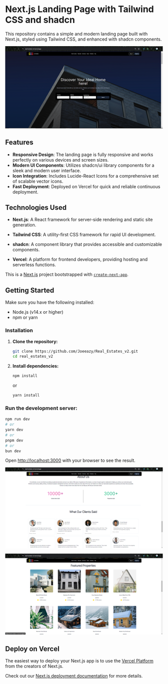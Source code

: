 # Next.js Landing Page with Tailwind CSS and shadcn

This repository contains a simple and modern landing page built with Next.js, styled using Tailwind CSS, and enhanced with shadcn components.

![readme_img](/public/readme3.png)

## Features

- **Responsive Design**: The landing page is fully responsive and works perfectly on various devices and screen sizes.
- **Modern UI Components**: Utilizes shadcn/ui library components for a sleek and modern user interface.
- **Icon Integration**: Includes Lucide-React Icons for a comprehensive set of scalable vector icons.
- **Fast Deployment**: Deployed on Vercel for quick and reliable continuous deployment.

## Technologies Used

- **Next.js**: A React framework for server-side rendering and static site generation.

- **Tailwind CSS**: A utility-first CSS framework for rapid UI development.

- **shadcn**: A component library that provides accessible and customizable components.

- **Vercel**: A platform for frontend developers, providing hosting and serverless functions.

This is a [Next.js](https://nextjs.org/) project bootstrapped with [`create-next-app`](https://github.com/vercel/next.js/tree/canary/packages/create-next-app).

## Getting Started

Make sure you have the following installed:

- Node.js (v14.x or higher)
- npm or yarn

### Installation

1. **Clone the repository:**

   ```bash
   git clone https://github.com/Joeeazy/Real_Estates_v2.git
   cd real_estates_v2
   ```

2. **Install dependencies:**
   ```bash
   npm install
   ```
   or
   ```bash
   yarn install
   ```

### Run the development server:

```bash
npm run dev
# or
yarn dev
# or
pnpm dev
# or
bun dev
```

Open [http://localhost:3000](http://localhost:3000) with your browser to see the result.

![readme_img](/public/readme1.png)

![readme_img](/public/readme2.png)

## Deploy on Vercel

The easiest way to deploy your Next.js app is to use the [Vercel Platform](https://vercel.com/new?utm_medium=default-template&filter=next.js&utm_source=create-next-app&utm_campaign=create-next-app-readme) from the creators of Next.js.

Check out our [Next.js deployment documentation](https://nextjs.org/docs/deployment) for more details.
